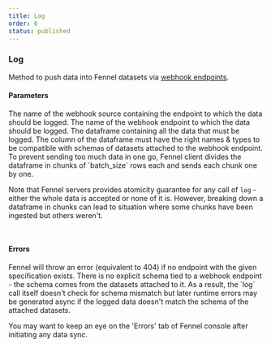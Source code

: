 ```yaml
---
title: Log
order: 0
status: published
---
```

### Log

Method to push data into Fennel datasets via [webhook endpoints](/api-reference/source_connectors/webhook).

#### Parameters
<Expandable title="webhook" type="str">
The name of the webhook source containing the endpoint to which the data should 
be logged.
</Expandable>

<Expandable title="endpoint" type="str">
The name of the webhook endpoint to which the data should be logged.
</Expandable>

<Expandable title="df" type="pd.Dataframe">
The dataframe containing all the data that must be logged. The column of the 
dataframe must have the right names & types to be compatible with schemas of
datasets attached to the webhook endpoint.
</Expandable>

<Expandable title="batch_size" type="int" defaultVal="1000">
To prevent sending too much data in one go, Fennel client divides the dataframe
in chunks of `batch_size` rows each and sends each chunk one by one.

Note that Fennel servers provides atomicity guarantee for any call of `log` - either
the whole data is accepted or none of it is. However, breaking down a dataframe
in chunks can lead to situation where some chunks have been ingested but others
weren't.
</Expandable>

<pre snippet="api-reference/client/log#basic" status="success" 
    message="Logging data to webhook via client"
> </pre>

#### Errors
<Expandable title="Invalid webhook endpoint">
Fennel will throw an error (equivalent to 404) if no endpoint with the given
specification exists.
</Expandable>

<Expandable title="Schema mismatch errors">
There is no explicit schema tied to a webhook endpoint - the schema comes from 
the datasets attached to it. As a result, the `log` call itself doesn't check for
schema mismatch but later runtime errors may be generated async if the logged 
data doesn't match the schema of the attached datasets.

You may want to keep an eye on the 'Errors' tab of Fennel console after 
initiating any data sync.
</Expandable>
